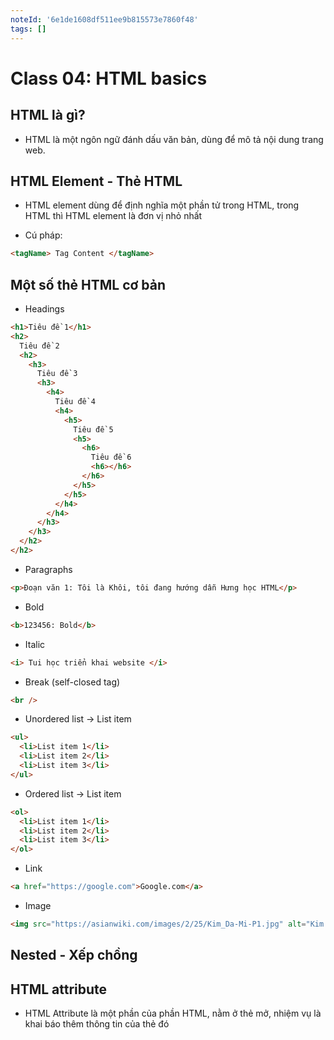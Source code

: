 ```yaml
---
noteId: '6e1de1608df511ee9b815573e7860f48'
tags: []
---
```


# Class 04: HTML basics

## HTML là gì?

- HTML là một ngôn ngữ đánh dấu văn bản, dùng để mô tả nội dung trang web.

## HTML Element - Thẻ HTML

- HTML element dùng để định nghĩa một phần tử trong HTML, trong HTML thì HTML element là đơn vị nhỏ nhất

- Cú pháp:

```html
<tagName> Tag Content </tagName>
```

## Một số thẻ HTML cơ bản

- Headings

```html
<h1>Tiêu đề 1</h1>
<h2>
  Tiêu đề 2
  <h2>
    <h3>
      Tiêu đề 3
      <h3>
        <h4>
          Tiêu đề 4
          <h4>
            <h5>
              Tiêu đề 5
              <h5>
                <h6>
                  Tiêu đề 6
                  <h6></h6>
                </h6>
              </h5>
            </h5>
          </h4>
        </h4>
      </h3>
    </h3>
  </h2>
</h2>
```

- Paragraphs

```html
<p>Đoạn văn 1: Tôi là Khôi, tôi đang hướng dẫn Hưng học HTML</p>
```

- Bold

```html
<b>123456: Bold</b>
```

- Italic

```html
<i> Tui học triển khai website </i>
```

- Break (self-closed tag)

```html
<br />
```

- Unordered list -> List item

```html
<ul>
  <li>List item 1</li>
  <li>List item 2</li>
  <li>List item 3</li>
</ul>
```

- Ordered list -> List item

```html
<ol>
  <li>List item 1</li>
  <li>List item 2</li>
  <li>List item 3</li>
</ol>
```

- Link

```html
<a href="https://google.com">Google.com</a>
```

- Image

```html
<img src="https://asianwiki.com/images/2/25/Kim_Da-Mi-P1.jpg" alt="Kim dami" />
```

## Nested - Xếp chồng

## HTML attribute

- HTML Attribute là một phần của phần HTML, nằm ở thẻ mở, nhiệm vụ là khai báo thêm thông tin của thẻ đó
